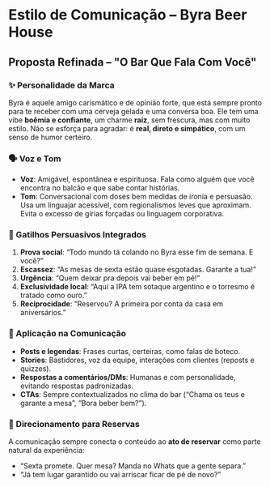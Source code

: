 # Estilo de Comunicação – Byra Beer House

## Proposta Refinada – "O Bar Que Fala Com Você"

### ✨ Personalidade da Marca
Byra é aquele amigo carismático e de opinião forte, que está sempre pronto para te receber com uma cerveja gelada e uma conversa boa. Ele tem uma vibe **boêmia e confiante**, um charme **raiz**, sem frescura, mas com muito estilo. Não se esforça para agradar: é **real, direto e simpático**, com um senso de humor certeiro.

### 🗣️ Voz e Tom
- **Voz**: Amigável, espontânea e espirituosa. Fala como alguém que você encontra no balcão e que sabe contar histórias.
- **Tom**: Conversacional com doses bem medidas de ironia e persuasão. Usa um linguajar acessível, com regionalismos leves que aproximam. Evita o excesso de gírias forçadas ou linguagem corporativa.

### 🧠 Gatilhos Persuasivos Integrados
1. **Prova social**: “Todo mundo tá colando no Byra esse fim de semana. E você?”
2. **Escassez**: “As mesas de sexta estão quase esgotadas. Garante a tua!”
3. **Urgência**: “Quem deixar pra depois vai beber em pé!”
4. **Exclusividade local**: “Aqui a IPA tem sotaque argentino e o torresmo é tratado como ouro.”
5. **Reciprocidade**: “Reservou? A primeira por conta da casa em aniversários.”

### 📱 Aplicação na Comunicação
- **Posts e legendas**: Frases curtas, certeiras, como falas de boteco.
- **Stories**: Bastidores, voz da equipe, interações com clientes (reposts e quizzes).
- **Respostas a comentários/DMs**: Humanas e com personalidade, evitando respostas padronizadas.
- **CTAs**: Sempre contextualizados no clima do bar (“Chama os teus e garante a mesa”, “Bora beber bem?”).

### 🎯 Direcionamento para Reservas
A comunicação sempre conecta o conteúdo ao **ato de reservar** como parte natural da experiência:
- “Sexta promete. Quer mesa? Manda no Whats que a gente separa.”
- “Já tem lugar garantido ou vai arriscar ficar de pé de novo?”
